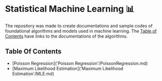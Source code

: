 # Statistical Machine Learning 📊

The repository was made to create documentations and sample codes of foundational algorithms and models used in machine learning. The [Table of Contents](#table-of-contents) have links to the documentations of the algorithms. 

## Table Of Contents 

- [Poisson Regression]('Poisson Regression'/PoissonRegression.md)
- [Maximum Likelihood Estimation]('Maximum Likelihood Estimation'/MLE.md)


